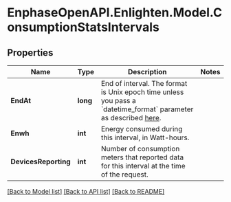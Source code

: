 # EnphaseOpenAPI.Enlighten.Model.ConsumptionStatsIntervals

## Properties

Name | Type | Description | Notes
------------ | ------------- | ------------- | -------------
**EndAt** | **long** | End of interval. The format is Unix epoch time unless you pass a &#x60;datetime_format&#x60; parameter as described [here](https://developer.enphase.com/docs#Datetimes). | 
**Enwh** | **int** | Energy consumed during this interval, in Watt-hours. | 
**DevicesReporting** | **int** | Number of consumption meters that reported data for this interval at the time of the request. | 

[[Back to Model list]](../README.md#documentation-for-models) [[Back to API list]](../README.md#documentation-for-api-endpoints) [[Back to README]](../README.md)

